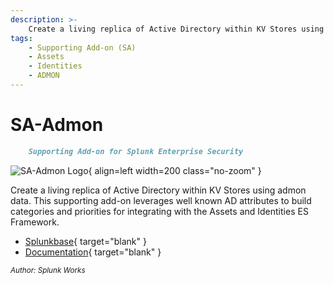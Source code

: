 ```yaml
---
description: >-
    Create a living replica of Active Directory within KV Stores using admon data. This supporting add-on leverages well known AD attributes to build categories and priorities for integrating with the Assets and Identities ES Framework.
tags:
    - Supporting Add-on (SA)
    - Assets
    - Identities
    - ADMON
---
```


# SA-Admon

``` markdown title=""
    Supporting Add-on for Splunk Enterprise Security
```

<div class="result" markdown>

![SA-Admon Logo](https://splunkbase.splunk.com/_next/image?url=https%3A%2F%2Fcdn.splunkbase.splunk.com%2Fmedia%2Fpublic%2Ficons%2F74596c8a-4704-11ee-a53b-f285fc87f24f.png&w=96&q=75){ align=left width=200 class="no-zoom" }

Create a living replica of Active Directory within KV Stores using admon data. This supporting add-on leverages well known AD attributes to build categories and priorities for integrating with the Assets and Identities ES Framework. 

- [Splunkbase](https://splunkbase.splunk.com/app/6853){ target="blank" }
- [Documentation](https://splunk.github.io/SA-admon/){ target="blank" }

<small>_Author: Splunk Works_</small>

</div>
